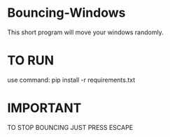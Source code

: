 # Bouncing-Windows

This short program will move your windows randomly.

# TO RUN

use command: pip install -r requirements.txt

# IMPORTANT

TO STOP BOUNCING JUST PRESS ESCAPE
